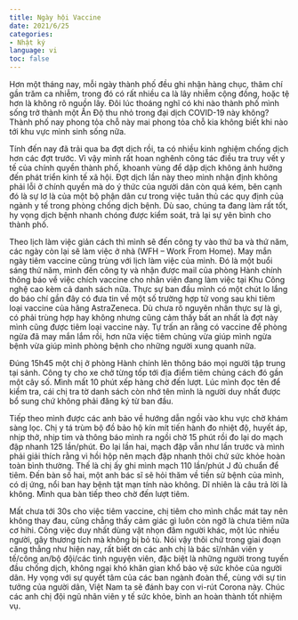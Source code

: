 ```yaml
---
title: Ngày hội Vaccine
date: 2021/6/25
categories:
- Nhật ký
language: vi
toc: false
---
```

Hơn một tháng nay, mỗi ngày thành phố đều ghi nhận hàng chục, thâm chí gần trăm ca nhiễm, trong đó có rất nhiều ca là lây nhiễm cộng đồng, hoặc tệ hơn là không rõ nguồn lây. Đôi lúc thoáng nghĩ có khi nào thành phố mình sống trở thành một Ấn Độ thu nhỏ trong đại dịch COVID-19 này không? Thành phố nay phong tỏa chỗ này mai phong tỏa chỗ kia không biết khi nào tới khu vực mình sinh sống nữa.

<!-- more -->

Tính đến nay đã trải qua ba đợt dịch rồi, ta có nhiều kinh nghiệm chống dịch hơn các đợt trước. Vì vậy mình rất hoan nghênh công tác điều tra truy vết y tế của chính quyền thành phố, khoanh vùng để dập dịch không ảnh hưởng đến phát triển kinh tế xã hội. Đợt dịch lần này theo mình nhận định không phải lỗi ở chính quyền mà do ý thức của người dân còn quá kém, bên cạnh đó là sự lơ là của một bộ phận dân cư trong việc tuân thủ các quy định của ngành y tế trong phòng chống dịch bệnh. Dù sao, chúng ta đang làm rất tốt, hy vọng dịch bệnh nhanh chóng được kiểm soát, trả lại sự yên bình cho thành phố.

Theo lịch làm việc giản cách thì mình sẽ đến công ty vào thứ ba và thứ năm, các ngày còn lại sẽ làm việc ở nhà (WFH – Work From Home). May mắn ngày tiêm vaccine cũng trùng với lịch làm việc của mình. Đó là một buổi sáng thứ năm, mình đến công ty và nhận được mail của phòng Hành chính thông báo về việc chích vaccine cho nhân viên đang làm việc tại Khu Công nghệ cao kèm cả danh sách nữa. Thực sự ban đầu mình có một chút lo lắng do báo chí gần đây có đưa tin về một số trường hợp tử vong sau khi tiêm loại vaccine của hãng AstraZeneca. Dù chưa rõ nguyên nhân thực sự là gì, có phải trùng hợp hay không nhưng cũng cảm thấy bất an nhất là đợt này mình cũng được tiêm loại vaccine này. Tự trấn an rằng có vaccine để phòng ngừa đã may mắn lắm rồi, hơn nữa việc tiêm chủng vừa giúp mình ngừa bệnh vừa giúp mình phòng bệnh cho những người xung quanh nữa.

Đúng 15h45 một chị ở phòng Hành chính lên thông báo mọi người tập trung tại sảnh. Công ty cho xe chở từng tốp tới địa điểm tiêm chủng cách đó gần một cây số. Mình mất 10 phút xếp hàng chờ đến lượt. Lúc mình đọc tên để kiểm tra, cái chị tra tờ danh sách còn nhớ tên mình là người duy nhất được bổ sung chứ không phải đăng ký từ ban đầu.

Tiếp theo mình được các anh bảo về hướng dẫn ngồi vào khu vực chờ khám sàng lọc. Chị y tá trùm bộ đồ bảo hộ kín mít tiến hành đo nhiệt độ, huyết áp, nhịp thở, nhịp tim và thông báo mình ra ngồi chờ 15 phút rồi đo lại do mạch đập nhanh 125 lần/phút. Đo lại lần hai, mạch đập vẫn như lần trước và mình phải giải thích rằng vì hồi hộp nên mạch đập nhanh thôi chứ sức khỏe hoàn toàn bình thường. Thế là chị ấy ghi mình mạch 110 lần/phút J đủ chuẩn để tiêm. Đến bàn số hai, một anh bác sĩ sẽ hỏi thăm về tiền sử bệnh của mình, có dị ứng, nổi ban hay bệnh tật mạn tính nào không. Dĩ nhiên là câu trả lời là không. Mình qua bàn tiếp theo chờ đến lượt tiêm.

Mất chưa tới 30s cho việc tiêm vaccine, chị tiêm cho mình chắc mát tay nên không thay đau, cũng chẳng thấy cảm giác gì luôn còn ngỡ là chưa tiêm nữa cơ hihi. Công việc duy nhất dùng vật nhọn đâm người khác, một lúc nhiều người, gây thương tích mà không bị bỏ tù. Nói vậy thôi chứ trong giai đoạn căng thẳng như hiện nay, rất biết ơn các anh chị là bác sĩ/nhân viên y tế/công an/bộ đội/các tình nguyện viên, đặc biệt là những người trong tuyến đầu chống dịch, không ngại khó khăn gian khổ bảo vệ sức khỏe của người dân. Hy vọng với sự quyết tâm của các ban ngành đoàn thể, cùng với sự tin tưởng của người dân, Việt Nam ta sẽ đánh bay con vi-rút Corona này. Chúc các anh chị đội ngũ nhân viên y tế sức khỏe, bình an hoàn thành tốt nhiệm vụ.

